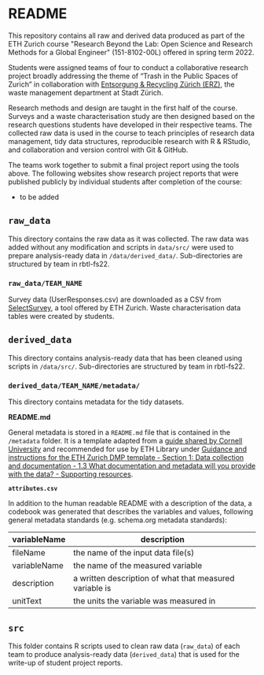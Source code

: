 # README

This repository contains all raw and derived data produced as part of the ETH Zurich course "Research Beyond the Lab: Open Science and Research Methods for a Global Engineer" (151-8102-00L) offered in spring term 2022. 

Students were assigned teams of four to conduct a collaborative research project broadly addressing the theme of “Trash in the Public Spaces of Zurich” in collaboration with [Entsorgung & Recycling Zürich (ERZ)](https://www.stadt-zuerich.ch/ted/de/index/entsorgung_recycling.html), the waste management department at Stadt Zürich.

Research methods and design are taught in the first half of the course. Surveys and a waste characterisation study are then designed based on the research questions students have developed in their respective teams. The collected raw data is used in the course to teach principles of research data management, tidy data structures, reproducible research with R & RStudio, and collaboration and version control with Git & GitHub.

The teams work together to submit a final project report using the tools above. The following websites show research project reports that were published publicly by individual students after completion of the course:

- to be added

## `raw_data`

This directory contains the raw data as it was collected. The raw data was added without any modification and scripts in `data/src/` were used to prepare analysis-ready data in `/data/derived_data/`.  Sub-directories are structured by team in rbtl-fs22.

### `raw_data/TEAM_NAME`

Survey data (UserResponses.csv) are downloaded as a CSV from [SelectSurvey](https://selectsurvey.ethz.ch/), a tool offered by ETH Zurich. Waste characterisation data tables were created by students. 

## `derived_data`

This directory contains analysis-ready data that has been cleaned using scripts in `/data/src/`. Sub-directories are structured by team in rbtl-fs22.

### `derived_data/TEAM_NAME/metadata/`

This directory contains metadata for the tidy datasets. 

**README.md**

General metadata is stored in a `README.md` file that is contained in the `/metadata` folder. It is a template adapted from a [guide shared by Cornell University](https://data.research.cornell.edu/content/readme) and recommended for use by ETH Library under [Guidance and instructions for the ETH Zurich DMP template - Section 1: Data collection and documentation - 1.3 What documentation and metadata will you provide with the data? - Supporting resources](https://documentation.library.ethz.ch/display/DD/Data+Management+Plan+Instructions+for+ETH+Zurich+Researchers).

**`attributes.csv`**  

In addition to the human readable README with a description of the data, a codebook was generated that describes the variables and values, following general metadata standards (e.g. schema.org metadata standards): 

| variableName | description                                             |
|--------------|---------------------------------------------------------|
| fileName     | the name of the input data file(s)                      |
| variableName | the name of the measured variable                       |
| description  | a written description of what that measured variable is |
| unitText     | the units the variable was measured in                  |


## `src`

This folder contains R scripts used to clean raw data (`raw_data`) of each team to produce analysis-ready data (`derived_data`) that is used for the write-up of student project reports.



